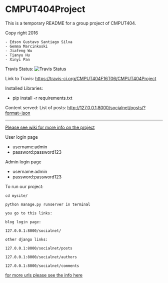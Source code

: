 # CMPUT404Project

This is a temporary README for a group project of CMPUT404.

Copy right 2016
```
- Edson Gustavo Santiago Silva
- Gemma Marcinkoski
- Jiafeng Wu
- Tianyu Hu
- Xinyi Pan
```
Travis Status: ![Travis Status](https://travis-ci.org/CMPUT404F16T06/CMPUT404Project.svg)

Link to Travis: https://travis-ci.org/CMPUT404F16T06/CMPUT404Project

Installed Libraries:
- pip install -r requirements.txt
 

Content served:
List of posts: http://127.0.0.1:8000/socialnet/posts/?format=json

-----------------------------

[Please see wiki for more info on the project](https://github.com/CMPUT404F16T06/CMPUT404Project/wiki)


User login page
- username:admin
- password:password123

Admin login page
- username:admin
- password:password123


To run our project:

    cd mysite/

    python manage.py runserver in terminal

    you go to this links:

    blog login page: 

    127.0.0.1:8000/socialnet/    

    other django links: 

    127.0.0.1:8000/socialnet/posts

    127.0.0.1:8000/socialnet/authors

    127.0.0.1:8000/socialnet/comments
    

  [for more urls please see the info here](https://github.com/CMPUT404F16T06/CMPUT404Project/wiki/RESTful-API)

